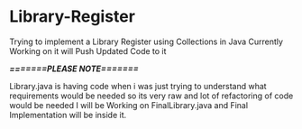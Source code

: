# Library-Register
Trying to implement a Library Register using Collections in Java
Currently Working on it will Push Updated Code to it


*******************************=======PLEASE NOTE=======*******************************



Library.java is having code when i was just trying to understand what requirements would be needed so its very raw and lot of refactoring of code would be needed 
I will be Working on FinalLibrary.java and Final Implementation will be inside it.
